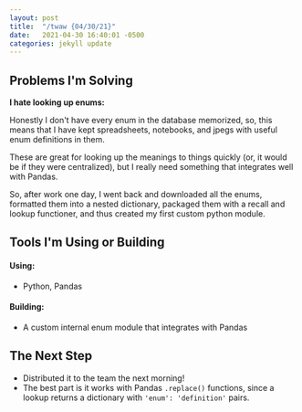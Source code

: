 ```yaml
---
layout: post
title:  "/twaw {04/30/21}"
date:   2021-04-30 16:40:01 -0500
categories: jekyll update
---
```

## Problems I'm Solving
**I hate looking up enums:**

Honestly I don't have every enum in the database memorized, so, this means that I have kept spreadsheets, notebooks, and jpegs with useful enum definitions in them.

These are great for looking up the meanings to things quickly (or, it would be if they were centralized), but I really need something that integrates well with Pandas.

So, after work one day, I went back and downloaded all the enums, formatted them into a nested dictionary, packaged them with a recall and lookup functioner, and thus created my first custom python module.

## Tools I'm Using or Building
#### Using:
* Python, Pandas

#### Building:
* A custom internal enum module that integrates with Pandas

## The Next Step
* Distributed it to the team the next morning!
* The best part is it works with Pandas  `.replace()` functions, since a lookup returns a dictionary with `'enum': 'definition'` pairs.
